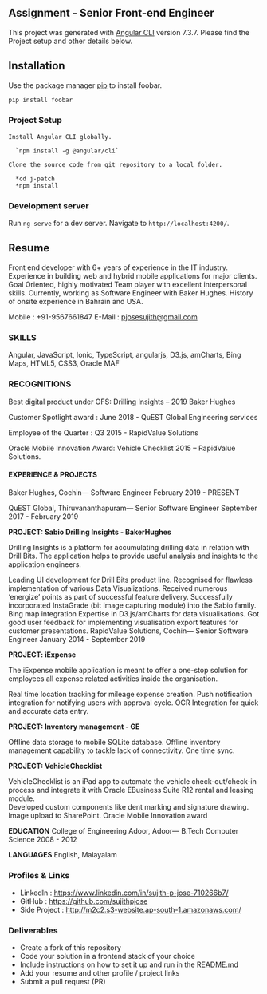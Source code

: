 
## Assignment - Senior Front-end Engineer
   This project was generated with [Angular CLI](https://github.com/angular/angular-cli) version 7.3.7.
   Please find the Project setup and other details below.
   
## Installation

Use the package manager [pip](https://pip.pypa.io/en/stable/) to install foobar.

```bash
pip install foobar
```

### Project Setup
    
    Install Angular CLI globally.

      `npm install -g @angular/cli`
    
    Clone the source code from git repository to a local folder.

      *cd j-patch
      *npm install

    
### Development server

Run `ng serve` for a dev server. Navigate to `http://localhost:4200/`.

## Resume

Front end developer with 6+ years of experience in the IT industry. Experience in building web and hybrid mobile applications for major clients. Goal Oriented, highly motivated Team player with excellent interpersonal skills. Currently, working as Software Engineer with Baker Hughes. History of onsite experience in Bahrain and USA.

Mobile : +91-9567661847 E-Mail : pjosesujith@gmail.com

### SKILLS

Angular, JavaScript, Ionic,
TypeScript, angularjs, D3.js,
amCharts, Bing Maps, HTML5, CSS3, Oracle MAF

### RECOGNITIONS

Best digital product under OFS:   Drilling Insights – 2019 Baker Hughes

Customer Spotlight award                :   June 2018 - QuEST Global Engineering services

Employee of the Quarter                         :   Q3 2015 - RapidValue Solutions 

Oracle Mobile Innovation Award:   Vehicle Checklist 2015 – RapidValue Solutions.

#### EXPERIENCE & PROJECTS
Baker Hughes, Cochin— Software Engineer
February 2019 - PRESENT

QuEST Global, Thiruvananthapuram— Senior Software Engineer
September 2017 - February 2019

**PROJECT: Sabio Drilling Insights - BakerHughes**

Drilling Insights is a platform for accumulating drilling data in relation with Drill Bits. The application helps to provide useful analysis and insights to the application engineers.
	
Leading UI development for Drill Bits product line.
Recognised for flawless implementation of various Data Visualizations.
Received numerous ‘energize’ points as part of successful feature delivery.
Successfully incorporated InstaGrade (bit image capturing module) into the Sabio family.
Bing map integration 
Expertise in D3.js/amCharts for data visualisations. 
Got good user feedback for implementing visualisation export features for customer presentations.
RapidValue Solutions, Cochin— Senior Software Engineer
January 2014 - September 2019

**PROJECT:  iExpense**

The iExpense mobile application is meant to offer a one-stop solution for employees all expense related activities inside the organisation. 

Real time location tracking for mileage expense creation.
Push notification integration for notifying users with approval cycle.
OCR Integration for quick and accurate data entry.



**PROJECT: Inventory management - GE**

Offline data storage to mobile SQLite database.
Offline inventory management capability to tackle lack of connectivity.
One time sync.


**PROJECT: VehicleChecklist** 

VehicleChecklist is an iPad app to automate the vehicle check-out/check-in process and integrate it with Oracle EBusiness Suite R12 rental and leasing module.    
Developed custom components like dent marking and signature drawing.
Image upload to SharePoint. 
Oracle Mobile Innovation award 

**EDUCATION**
College of Engineering Adoor, Adoor— B.Tech Computer Science
2008 - 2012

**LANGUAGES**
English, Malayalam



### Profiles & Links
- LinkedIn     : https://www.linkedin.com/in/sujith-p-jose-710266b7/
- GitHub       : https://github.com/sujithpjose
- Side Project : http://m2c2.s3-website.ap-south-1.amazonaws.com/

### Deliverables
- Create a fork of this repository
- Code your solution in a frontend stack of your choice
- Include instructions on how to set it up and run in the [README.md](README.md)
- Add your resume and other profile / project links
- Submit a pull request (PR)
